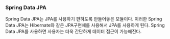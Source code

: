### Spring Data JPA

Spring Data JPA는 JPA를 사용하기 편하도록 만들어놓은 모듈이다.
이러한 Spring Data JPA는 Hibernate와 같은 JPA구현체를 사용해서 JPA를 사용하게 된다. Spring Data JPA를 사용하면 사용자는 더욱 간단하게 데이터 접근이 가능해진다.
